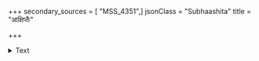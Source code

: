 +++
secondary_sources = [ "MSS_4351",]
jsonClass = "Subhaashita"
title = "आक्षिप्तैः"

+++

<details><summary>Text</summary>

आक्षिप्तैः प्रतिपक्षभूमिपतिभिः क्रुद्धेन देव त्वया वित्रस्तैर्न महायुधानि विविधान्याविष्क्रियन्ते युधि।  
दूरावर्जितमौलयस्तव पुरस्तन्वन्ति ते केवलं नानाकारकिरीटरत्ननिकरैरिन्द्रायुधानि क्षितौ॥
</details>
